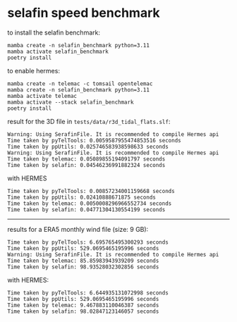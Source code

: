 # selafin speed benchmark

to install the selafin benchmark: 
```
mamba create -n selafin_benchmark python=3.11
mamba activate selafin_benchmark
poetry install
```

to enable hermes: 

```
mamba create -n telemac -c tomsail opentelemac
mamba create -n selafin_benchmark python=3.11
mamba activate telemac
mamba activate --stack selafin_benchmark
poetry install
```

result for the 3D file in `tests/data/r3d_tidal_flats.slf`: 
```
Warning: Using SerafinFile. It is recommended to compile Hermes api
Time taken by pyTelTools: 0.0059587955474853516 seconds
Time taken by ppUtils: 0.025746583938598633 seconds
Warning: Using SerafinFile. It is recommended to compile Hermes api
Time taken by telemac: 0.05089855194091797 seconds
Time taken by selafin: 0.04546236991882324 seconds
```
with HERMES
```
Time taken by pyTelTools: 0.00857234001159668 seconds
Time taken by ppUtils: 0.02410888671875 seconds
Time taken by telemac: 0.0050008296966552734 seconds
Time taken by selafin: 0.04771304130554199 seconds
```
---
results for a ERA5 monthly wind file (size: 9 GB):
```
Time taken by pyTelTools: 6.695765495300293 seconds
Time taken by ppUtils: 529.0695465195996 seconds
Warning: Using SerafinFile. It is recommended to compile Hermes api
Time taken by telemac: 85.85983943939209 seconds
Time taken by selafin: 98.93528032302856 seconds
```
with HERMES:
```
Time taken by pyTelTools: 6.644935131072998 seconds
Time taken by ppUtils: 529.0695465195996 seconds
Time taken by telemac: 9.467883110046387 seconds
Time taken by selafin: 98.02847123146057 seconds
```
